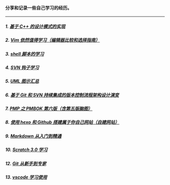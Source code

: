 #### 分享和记录一些自己学习的经历。

---

##### 1. [基于 C++ 的设计模式的实现](/design_pattern)

##### 2. [Vim 依然值得学习（编辑器比较和选择指南）](/vim/vim_the_powerful_editor_you_need.md)

##### 3. [shell 脚本的学习](/shell)

##### 4. [SVN 钩子学习](/svn_hooks)

##### 5. [UML 图示汇总](/UML)

##### 6. [基于 Git 和 SVN 持续集成的版本控制流程架构设计演变](/version_flow_of_CI_on_git_and_svn)

##### 7. [PMP 之 PMBOK 第六版（含第五版脑图）](/PMP/README.md)

##### 8. [使用 hexo 和 Github 搭建属于你自己网站（自建网站）](/use_hexo_with_github_create_yourwebsit/use_hexo_with_github_create_yourwebsit.md)

##### 9. [Markdown 从入门到精通](/markdown/markdown_from_entry_to_mastery.md)

##### 10. [Scratch 3.0 学习](/Scratch3.0)

##### 12. [Git 从新手到专家](/git/git_From_novice_to_master-print.md)

##### 13. [vscode 学习使用](/vscode)





